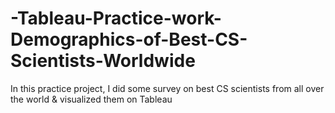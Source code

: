 # -Tableau-Practice-work-Demographics-of-Best-CS-Scientists-Worldwide
In this practice project, I did some survey on best CS scientists from all over the world &amp; visualized them on Tableau 
